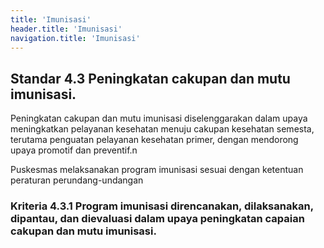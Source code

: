 ```yaml
---
title: 'Imunisasi'
header.title: 'Imunisasi'
navigation.title: 'Imunisasi'
---
```


## Standar 4.3 Peningkatan cakupan dan mutu imunisasi. 



Peningkatan cakupan dan mutu imunisasi diselenggarakan dalam upaya meningkatkan pelayanan kesehatan menuju cakupan kesehatan semesta, terutama penguatan pelayanan kesehatan primer, dengan mendorong upaya promotif dan preventif.n

Puskesmas melaksanakan program imunisasi sesuai dengan ketentuan peraturan perundang-undangan 

### Kriteria 4.3.1 Program  imunisasi  direncanakan, dilaksanakan, dipantau, dan dievaluasi dalam upaya peningkatan capaian cakupan dan mutu imunisasi. 


